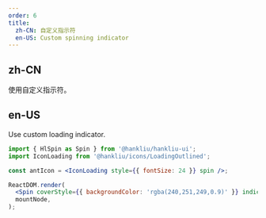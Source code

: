 ```yaml
---
order: 6
title:
  zh-CN: 自定义指示符
  en-US: Custom spinning indicator
---
```


## zh-CN

使用自定义指示符。

## en-US

Use custom loading indicator.

```jsx
import { HlSpin as Spin } from '@hankliu/hankliu-ui';
import IconLoading from '@hankliu/icons/LoadingOutlined';

const antIcon = <IconLoading style={{ fontSize: 24 }} spin />;

ReactDOM.render(
  <Spin coverStyle={{ backgroundColor: 'rgba(240,251,249,0.9)' }} indicator={antIcon} />,
  mountNode,
);
```
